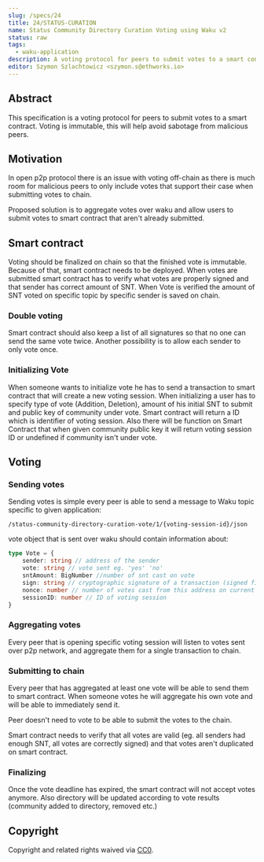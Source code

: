 ```yaml
---
slug: /specs/24
title: 24/STATUS-CURATION
name: Status Community Directory Curation Voting using Waku v2
status: raw
tags: 
  - waku-application
description: A voting protocol for peers to submit votes to a smart contract. Voting is immutable, which helps avoid sabotage from malicious peers.
editor: Szymon Szlachtowicz <szymon.s@ethworks.io>
---
```


## Abstract
This specification is a voting protocol for peers to submit votes to a smart contract. Voting is immutable, 
this will help avoid sabotage from malicious peers.

## Motivation

In open p2p protocol there is an issue with voting off-chain as there is much room for malicious peers to only include votes that support their case when submitting votes to chain.

Proposed solution is to aggregate votes over waku and allow users to submit votes to smart contract that aren't already submitted.

## Smart contract

Voting should be finalized on chain so that the finished vote is immutable.
Because of that, smart contract needs to be deployed.
When votes are submitted smart contract has to verify what votes are properly signed and that sender has correct amount of SNT.
When Vote is verified the amount of SNT voted on specific topic by specific sender is saved on chain.

### Double voting

Smart contract should also keep a list of all signatures so that no one can send the same vote twice.
Another possibility is to allow each sender to only vote once.

### Initializing Vote

When someone wants to initialize vote he has to send a transaction to smart contract that will create a new voting session.
When initializing a user has to specify type of vote (Addition, Deletion), amount of his initial SNT to submit and public key of community under vote.
Smart contract will return a ID which is identifier of voting session.
Also there will be function on Smart Contract that when given community public key it will return voting session ID or undefined if community isn't under vote.

## Voting

### Sending votes

Sending votes is simple every peer is able to send a message to Waku topic specific to given application: 
```
/status-community-directory-curation-vote/1/{voting-session-id}/json
```

vote object that is sent over waku should contain information about: 

```ts
type Vote = {
    sender: string // address of the sender
    vote: string // vote sent eg. 'yes' 'no'
    sntAmount: BigNumber //number of snt cast on vote
    sign: string // cryptographic signature of a transaction (signed fields: sender,vote,sntAmount,nonce,sessionID)
    nonce: number // number of votes cast from this address on current vote (only if we allow multiple votes from the same sender)
    sessionID: number // ID of voting session
}
```

### Aggregating votes

Every peer that is opening specific voting session will listen to votes sent over p2p network, and aggregate them for a single transaction to chain.

### Submitting to chain

Every peer that has aggregated at least one vote will be able to send them to smart contract.
When someone votes he will aggregate his own vote and will be able to immediately send it.

Peer doesn't need to vote to be able to submit the votes to the chain.

Smart contract needs to verify that all votes are valid (eg. all senders had enough SNT, all votes are correctly signed) and that votes aren't duplicated on smart contract.

### Finalizing 

Once the vote deadline has expired, the smart contract will not accept votes anymore.
Also directory will be updated according to vote results (community added to directory, removed etc.)

## Copyright

Copyright and related rights waived via
[CC0](https://creativecommons.org/publicdomain/zero/1.0/).
